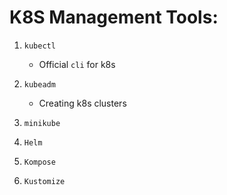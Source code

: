 K8S Management Tools:
=====================

1. `kubectl`
   - Official `cli` for k8s

2. `kubeadm`
   - Creating k8s clusters

3. `minikube`
4. `Helm`
5. `Kompose`
6. `Kustomize`
